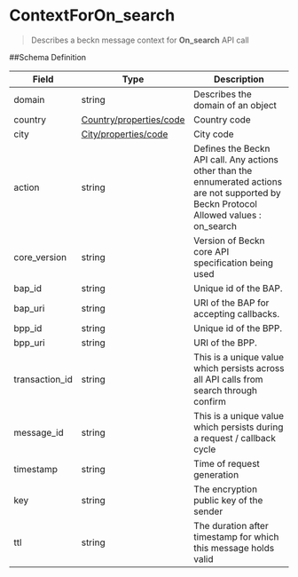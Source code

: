 # ContextForOn_search

> Describes a beckn message context for **On_search** API call

##Schema Definition

| **Field**      | **Type**                                                                  | **Description**                                                                                                                                 |
| -------------- | ------------------------------------------------------------------------- | ----------------------------------------------------------------------------------------------------------------------------------------------- |
| domain         | string                                                                    | Describes the domain of an object                                                                                                               |
| country        | [Country/properties/code](/reference/0.9.3/core/schema-reference/country) | Country code                                                                                                                                    |
| city           | [City/properties/code](/reference/0.9.3/core/schema-reference/city)       | City code                                                                                                                                       |
| action         | string                                                                    | Defines the Beckn API call. Any actions other than the ennumerated actions are not supported by Beckn Protocol <br/> Allowed values : on_search |
| core_version   | string                                                                    | Version of Beckn core API specification being used                                                                                              |
| bap_id         | string                                                                    | Unique id of the BAP.                                                                                                                           |
| bap_uri        | string                                                                    | URI of the BAP for accepting callbacks.                                                                                                         |
| bpp_id         | string                                                                    | Unique id of the BPP.                                                                                                                           |
| bpp_uri        | string                                                                    | URI of the BPP.                                                                                                                                 |
| transaction_id | string                                                                    | This is a unique value which persists across all API calls from search through confirm                                                          |
| message_id     | string                                                                    | This is a unique value which persists during a request / callback cycle                                                                         |
| timestamp      | string                                                                    | Time of request generation                                                                                                                      |
| key            | string                                                                    | The encryption public key of the sender                                                                                                         |
| ttl            | string                                                                    | The duration after timestamp for which this message holds valid                                                                                 |
